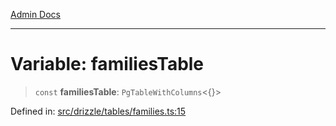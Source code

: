 [Admin Docs](/)

***

# Variable: familiesTable

> `const` **familiesTable**: `PgTableWithColumns`\<\{\}\>

Defined in: [src/drizzle/tables/families.ts:15](https://github.com/PalisadoesFoundation/talawa-api/blob/ba7157ff8b26bc2c54d7ad9ad4d0db0ff21eda4d/src/drizzle/tables/families.ts#L15)

